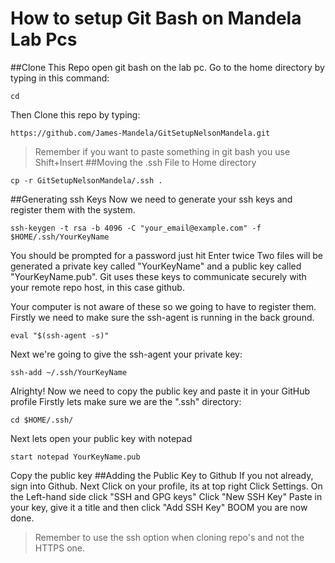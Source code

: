 # How to setup Git Bash on Mandela Lab Pcs
##Clone This Repo
open git bash on the lab pc.
Go to the home directory by typing in this command:
```
cd
```
Then Clone this repo by typing:
```
https://github.com/James-Mandela/GitSetupNelsonMandela.git
```
> Remember if you want to paste something in git bash you use Shift+Insert
##Moving the .ssh File to Home directory
```
cp -r GitSetupNelsonMandela/.ssh .
```
##Generating ssh Keys
Now we need to generate your ssh keys and register them with the system.
```
ssh-keygen -t rsa -b 4096 -C "your_email@example.com" -f $HOME/.ssh/YourKeyName
```
You should be prompted for a password just hit Enter twice
Two files will be generated a private key called "YourKeyName" and a public key called "YourKeyName.pub".
Git uses these keys to communicate securely with your remote repo host, in this case github. 

Your computer is not aware of these so we going to have to register them.
Firstly we need to make sure the ssh-agent is running in the back ground.
```
eval "$(ssh-agent -s)"
```
Next we're going to give the ssh-agent your private key:
```
ssh-add ~/.ssh/YourKeyName
```
Alrighty! Now we need to copy the public key and paste it in your GitHub profile
Firstly lets make sure we are the ".ssh" directory:
```
cd $HOME/.ssh/
```
Next lets open your public key with notepad
```
start notepad YourKeyName.pub
```
Copy the public key
##Adding the Public Key to Github
If you not already, sign into Github.
Next Click on your profile, its at top right
Click Settings.
On the Left-hand side click "SSH and GPG keys"
Click "New SSH Key"
Paste in your key, give it a title and then click "Add SSH Key"
BOOM you are now done.
>Remember to use the ssh option when cloning repo's and not the HTTPS one.
